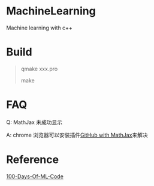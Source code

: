 # MachineLearning
Machine learning with c++

# Build
>qmake xxx.pro
>
>make

# FAQ
Q: MathJax 未成功显示

A: chrome 浏览器可以安装插件[GitHub with MathJax](https://chrome.google.com/webstore/detail/mathjax-plugin-for-github/ioemnmodlmafdkllaclgeombjnmnbima)来解决

# Reference
[100-Days-Of-ML-Code](https://github.com/Avik-Jain/100-Days-Of-ML-Code)